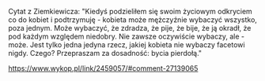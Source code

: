 Cytat z Ziemkiewicza: "Kiedyś podzieliłem się swoim życiowym odkryciem co do kobiet i podtrzymuję - kobieta może mężczyźnie wybaczyć wszystko, poza jednym. Może wybaczyć, że zdradza, że pije, że bije, że ją okradł, że pod każdym względem niedobry. Nie zawsze oczywiście wybaczy, ale - może. Jest tylko jedna jedyna rzecz, jakiej kobieta nie wybaczy facetowi nigdy. Czego? Przepraszam za dosadność: bycia pierdołą."

https://www.wykop.pl/link/2459057/#comment-27139065